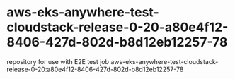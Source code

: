 # aws-eks-anywhere-test-cloudstack-release-0-20-a80e4f12-8406-427d-802d-b8d12eb12257-78
repository for use with E2E test job aws-eks-anywhere-test-cloudstack-release-0-20:a80e4f12-8406-427d-802d-b8d12eb12257-78
